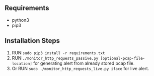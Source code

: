 ## Requirements
* python3
* pip3

## Installation Steps
1. RUN `sudo pip3 install -r requirements.txt`
2. RUN `./monitor_http_requests_passive.py [optional-pcap-file-location]` for generating alert from already stored pcap file.
3. Or RUN `sudo ./monitor_http_requests_live.py iface` for live alert.

